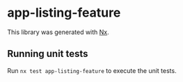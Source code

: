 # app-listing-feature

This library was generated with [Nx](https://nx.dev).

## Running unit tests

Run `nx test app-listing-feature` to execute the unit tests.

